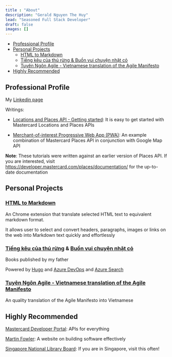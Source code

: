 ```yaml
---
title : "About"
description: "Gerald Nguyen The Huy"
lead: "Seasoned Full Stack Developer"
draft: false
images: []
---
```


*   [Professional Profile](/about/#professional-profile)
*   [Personal Projects](/about/#personal-projects)
    *   [HTML to Markdown](/about/#html-to-markdown)
    *   [Tiếng kêu của thú rừng & Buồn vui chuyện nhặt cỏ](/about/#books-by-father)
    *   [Tuyên Ngôn Agile - Vietnamese translation of the Agile Manifesto](/about/#agile-manifesto-vietnamese-translation)
*   [Highly Recommended](/about/#highly-recommended)

## Professional Profile

My [Linkedin page](https://www.linkedin.com/in/nthehuy/)

Writings:

- [Locations and Places API - Getting started](https://developer.mastercard.com/places/tutorial/locations-and-places-api-getting-started/): It is easy to get started with Mastercard Locations and Places APIs

- [Merchant-of-interest Progressive Web App (PWA)](https://developer.mastercard.com/places/tutorial/locations-and-places-apis-merchant-of-interest-progressive-web-app/): An example combination of Mastercard Places API in conjunction with Google Map API

**Note**: These tutorials were written against an earlier version of Places API. If you are interested, visit https://developer.mastercard.com/places/documentation/ for the up-to-date documentation

## Personal Projects

### [HTML to Markdown](https://chrome.google.com/webstore/detail/html-to-markdown/kgfecdionnddbhjfeanngjbpnnglnpho)

An Chrome extension that translate selected HTML text to equivalent markdown format.

It allows user to select and convert headers, paragraphs, images or links on the web into Markdown text quickly and effortlessly

### [Tiếng kêu của thú rừng](https://tkctr.nvhung.nqtam.com/) & [Buồn vui chuyện nhặt cỏ](https://bvcnc.nvhung.nqtam.com/)
<a id="books-by-father"></a>


Books published by my father

Powered by [Hugo](https://gohugo.io/) and [Azure DevOps](https://azure.microsoft.com/en-us/services/devops/) and [Azure Search](https://azure.microsoft.com/en-us/services/search/)

### [Tuyên Ngôn Agile - Vietnamese translation of the Agile Manifesto](https://geraldnguyen.github.io/agile-manifesto-vietnamese-translation/)
<a id="agile-manifesto-vietnamese-translation"></a>

An quality translation of the Agile Manifesto into Vietnamese


## Highly Recommended

[Mastercard Developer Portal](https://developer.mastercard.com/): APIs for everything

[Martin Fowler](https://martinfowler.com/): A website on building software effectively

[Singapore National Library Board](https://www.nlb.gov.sg/): If you are in Singapore, visit this often!